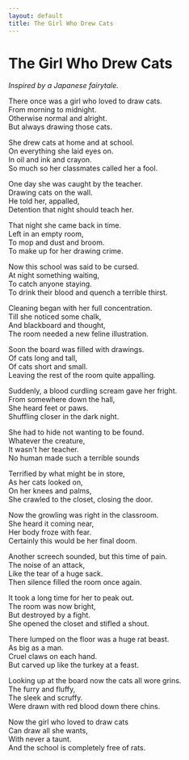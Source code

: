 ```yaml
---
layout: default
title: The Girl Who Drew Cats
---
```


# The Girl Who Drew Cats

_Inspired by a Japanese fairytale._

There once was a girl who loved to draw cats.  
From morning to midnight.  
Otherwise normal and alright.  
But always drawing those cats.

She drew cats at home and at school.  
On everything she laid eyes on.  
In oil and ink and crayon.  
So much so her classmates called her a fool.

One day she was caught by the teacher.  
Drawing cats on the wall.  
He told her, appalled,  
Detention that night should teach her.

That night she came back in time.  
Left in an empty room,  
To mop and dust and broom.  
To make up for her drawing crime.

Now this school was said to be cursed.  
At night something waiting,  
To catch anyone staying.  
To drink their blood and quench a terrible thirst.

Cleaning began with her full concentration.  
Till she noticed some chalk,  
And blackboard and thought,  
The room needed a new feline illustration.

Soon the board was filled with drawings.  
Of cats long and tall,  
Of cats short and small.  
Leaving the rest of the room quite appalling.

Suddenly, a blood curdling scream gave her fright.  
From somewhere down the hall,  
She heard feet or paws.  
Shuffling closer in the dark night.

She had to hide not wanting to be found.  
Whatever the creature,  
It wasn't her teacher.  
No human made such a terrible sounds

Terrified by what might be in store,  
As her cats looked on,  
On her knees and palms,  
She crawled to the closet, closing the door.

Now the growling was right in the classroom.  
She heard it coming near,  
Her body froze with fear.  
Certainly this would be her final doom.

Another screech sounded, but this time of pain.  
The noise of an attack,  
Like the tear of a huge sack.  
Then silence filled the room once again.

It took a long time for her to peak out.  
The room was now bright,  
But destroyed by a fight.  
She opened the closet and stifled a shout.

There lumped on the floor was a huge rat beast.  
As big as a man.  
Cruel claws on each hand.  
But carved up like the turkey at a feast.

Looking up at the board now the cats all wore grins.  
The furry and fluffy,  
The sleek and scruffy.  
Were drawn with red blood down there chins.

Now the girl who loved to draw cats  
Can draw all she wants,  
With never a taunt.  
And the school is completely free of rats.
